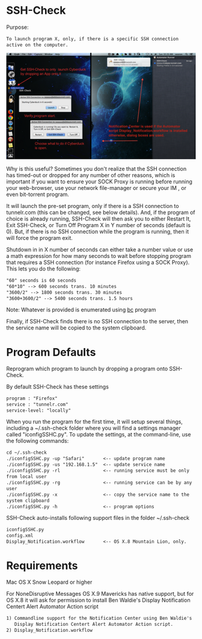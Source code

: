 SSH-Check
=====
Purpose: 

	To launch program X, only, if there is a specific SSH connection active on the computer.

<img src="https://github.com/xeoron/SSH-Check/blob/master/images/sshcheck_screenshot.png?raw=true"/>

Why is this useful?
Sometimes you don't realize that the SSH connection has timed-out or dropped for any number of other reasons, which is important if you want to ensure your SOCK Proxy is running before running your web-browser, use your network file-manager or secure your IM , or even bit-torrent program.

It will launch the pre-set program, only if there is a SSH connection to tunnelr.com (this can be changed, see below details). And, if the program of choice is already running, SSH-Check will then ask you to either Restart It, Exit SSH-Check, or Turn Off Program X in Y number of seconds (default is 0). But, if there is no SSH connection while the program is running, then it will force the program exit.

Shutdown in in X number of seconds can either take a number value or use a math expression for how many seconds to wait before stopping program that requires a SSH connection (for instance Firefox using a SOCK Proxy). This lets you do the following:

	"60" seconds is 60 seconds
	"60*10" --> 600 seconds trans. 10 minutes
	"3600/2" --> 1800 seconds trans. 30 minutes
	"3600+3600/2" --> 5400 seconds trans. 1.5 hours

Note: Whatever is provided is enumerated using <a href="https://developer.apple.com/library/mac/documentation/Darwin/Reference/ManPages/man1/bc.1.html" title="bc man page">bc</a> program

Finally, if SSH-Check finds there is no SSH connection to the server, then the service name will be copied to the system clipboard.

Program Defaults
======
Reprogram which program to launch by dropping a program onto SSH-Check.

By default SSH-Check has these settings

	program : "Firefox"
	service : "tunnelr.com"
	service-level: "locally"

When you run the program for the first time, it will setup several things, including a ~/.ssh-check folder where you will find a settings manager called "iconfigSSHC.py".
To update the settings, at the command-line, use the following commands:

	cd ~/.ssh-check
	./iconfigSSHC.py -up "Safari"       <-- update program name
	./iconfigSSHC.py -us "192.168.1.5"  <-- update service name
	./iconfigSSHC.py -rl				<-- running service must be only from local user
	./iconfigSSHC.py -rg				<-- running service can be by any user
	./iconfigSSHC.py -x					<-- copy the service name to the system clipboard
	./iconfigSSHC.py -h                 <-- program options
	
SSH-Check auto-installs following support files in the folder ~/.ssh-check

	iconfigSSHC.py  
	config.xml
	Display_Notification.workflow		<-- OS X.8 Mountain Lion, only.

Requirements
=====
Mac OS X Snow Leopard or higher

For NoneDisruptive Messages OS X.9 Mavericks has native support, but for OS X.8 it will ask for permission to install Ben Waldie's Display Notification Centert Alert Automator Action script

	1) Commandline support for the Notification Center using Ben Waldie's 
	   Display Notification Centert Alert Automator Action script.
	2) Display_Notification.workflow 


	
